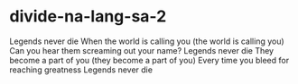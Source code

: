 # divide-na-lang-sa-2
Legends never die
When the world is calling you (the world is calling you)
Can you hear them screaming out your name?
Legends never die
They become a part of you (they become a part of you)
Every time you bleed for reaching greatness
Legends never die
